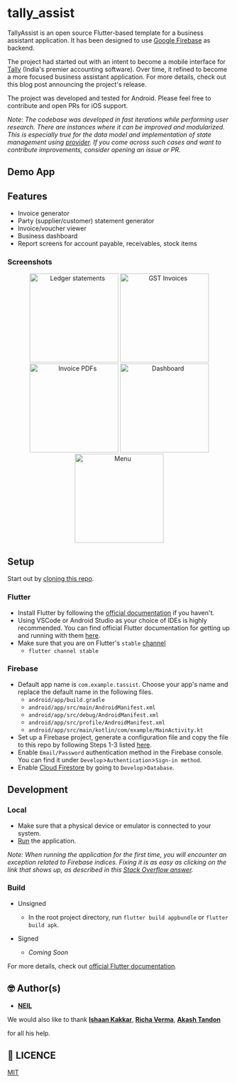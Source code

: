 # tally_assist

TallyAssist is an open source Flutter-based template for a business assistant application. It has been designed to use [Google Firebase](firebase.google.com/) as backend.

The project had started out with an intent to become a mobile interface for [Tally](https://tallysolutions.com/) (India's premier accounting software). Over time, it refined to become a more focused business assistant application. For more details, check out this blog post announcing the project's release.

The project was developed and tested for Android. Please feel free to contribute and open PRs for iOS support.

*Note: The codebase was developed in fast iterations while performing user research. There are instances where it can be improved and modularized. This is especially true for the data model and implementation of state management using [provider](https://pub.dev/packages/provider). If you come across such cases and want to contribute improvements, consider opening an issue or PR.*

## Demo App

<!-- [Play Store BETA]() -->

## Features

- Invoice generator
- Party (supplier/customer) statement generator
- Invoice/voucher viewer
- Business dashboard
- Report screens for account payable, receivables, stock items

### Screenshots

<p align="center">
    <img src="https://github.com/TallyAssist/TallyAssist/blob/master/assets/images/PS-2.png" alt="Ledger statements" width="200"/>
    <img src="https://github.com/TallyAssist/TallyAssist/blob/master/assets/images/PS-1.png" alt="GST Invoices" width="200"/>
    <img src="https://github.com/TallyAssist/TallyAssist/blob/master/assets/images/PS-3.png" alt="Invoice PDFs" width="200"/>
    <img src="https://github.com/TallyAssist/TallyAssist/blob/master/assets/images/PS-4.png" alt="Dashboard" width="200"/>
    <img src="https://github.com/TallyAssist/TallyAssist/blob/master/assets/images/PS-5.png" alt="Menu" width="200"/>
</p>

## Setup

Start out by [cloning this repo](https://docs.github.com/en/github/creating-cloning-and-archiving-repositories/cloning-a-repository).

### Flutter

- Install Flutter by following the [official documentation](https://flutter.dev/docs/get-started/install) if you haven't.
- Using VSCode or Android Studio as your choice of IDEs is highly recommended. You can find official Flutter documentation for getting up and running with them [here](https://flutter.dev/docs/development/tools).
- Make sure that you are on Flutter's `stable` [channel](https://flutter.dev/docs/development/tools/sdk/upgrading#switching-flutter-channels)
  - `flutter channel stable`

### Firebase

- Default app name is `com.example.tassist`. Choose your app's name and replace the default name in the following files.
  - `android/app/build.gradle`
  - `android/app/src/main/AndroidManifest.xml`
  - `android/app/src/debug/AndroidManifest.xml`
  - `android/app/src/profile/AndroidManifest.xml`
  - `android/app/src/main/kotlin/com/example/MainActivity.kt`
- Set up a Firebase project, generate a configuration file and copy the file to this repo by following Steps 1-3 listed [here](https://firebase.google.com/docs/flutter/setup?platform=android).
- Enable `Email/Password` authentication method in the Firebase console. You can find it under `Develop`>`Authentication`>`Sign-in method`.
- Enable [Cloud Firestore](https://firebase.google.com/docs/firestore) by going to `Develop`>`Database`.

## Development

### Local

- Make sure that a physical device or emulator is connected to your system.
- [Run](https://flutter.dev/docs/get-started/test-drive?tab=terminal) the application.

*Note: When running the application for the first time, you will encounter an exception related to Firebase indices. Fixing it is as easy as clicking on the link that shows up, as described in this [Stack Overflow answer](https://stackoverflow.com/a/47972492/2557831).*

### Build

- Unsigned
  - In the root project directory, run `flutter build appbundle` or `flutter build apk`.

- Signed
  - *Coming Soon*
  
For more details, check out [official Flutter documentation](https://flutter.dev/docs/deployment/android).

## 🤓 Author(s)

- [**NEIL**](https://www.facebook.com/imneil.09)

We would also like to thank 
[**Ishaan Kakkar**](https://github.com/ishaan1995),
[**Richa Verma**](https://github.com/RichaVerma/),
[**Akash Tandon**](https://github.com/analyticalmonk)

for all his help. 

## 🔖 LICENCE

[MIT](https://github.com/TallyAssist/TallyAssist/blob/master/LICENSE)
